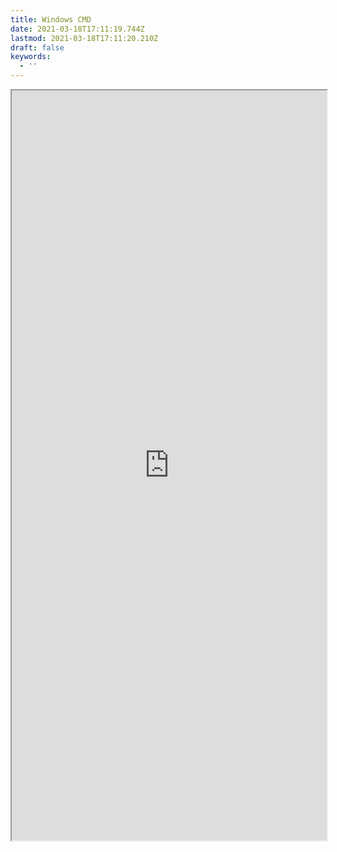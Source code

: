 ```yaml
---
title: Windows CMD
date: 2021-03-18T17:11:19.744Z
lastmod: 2021-03-18T17:11:20.210Z
draft: false
keywords:
  - ''
---
```


<iframe src="https://estruyf.github.io/doctor/windows.html" width="100%" height="1200px" />